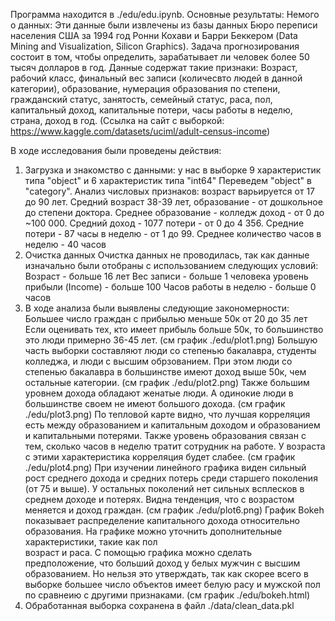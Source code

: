 Программа находится в ./edu/edu.ipynb. Основные результаты:
Немого о данных: Эти данные были извлечены из базы данных Бюро переписи населения США за 1994 год Ронни Кохави и Барри Беккером (Data Mining and Visualization, Silicon Graphics). Задача прогнозирования состоит в том, чтобы определить, зарабатывает ли человек более 50 тысяч долларов в год. Данные содержат такие признаки: Возраст, рабочий класс, финальный вес записи (количесвто людей в данной категории), образование, нумерация образования по степени, гражданский статус, занятость, семейный статус, раса, пол, капитальный доход, капитальные потери, часы работы в неделю, страна, доход в год. (Ссылка на сайт с выборкой: https://www.kaggle.com/datasets/uciml/adult-census-income)

В ходе исследования были проведены действия:
1) Загрузка и знакомство с данными: у нас в выборке 9 характеристик типа "object" и 6 характеристик типа "int64"
   Переведем "object" в "category". Анализ числовых признаков:
   возраст варьируется от 17 до 90 лет. Средний возраст 38-39 лет,
   образование - от дошкольное до степени доктора. Среднее образование - колледж
   доход - от 0 до ~100 000. Средний доход - 1077
   потери - от 0 до 4 356. Средние потери - 87
   часы в неделю - от 1 до 99. Среднее количество часов в неделю - 40 часов
2) Очистка данных
   Очистка данных не проводилась, так как данные изначально были отобраны с использованием следующих условий:
   Возраст - больше 16 лет
   Вес записи - больше 1 человека
   уровень прибыли (Income) - больше 100
   Часов работы в неделю - больше 0 часов
3) В ходе анализа были выявлены следующие закономерности:
   Большее число граждан с прибылью меньше 50к от 20 до 35 лет
   Если оценивать тех, кто имеет прибыль больше 50к, то большинство это люди примерно 36-45 лет. (см график ./edu/plot1.png)
   Большую часть выборки составляют люди со степенью бакалавра, студенты колледжа, и люди с высшим обрзованием. При этом люди со степенью бакалавра в большинстве      имеют доход выше 50к, чем остальные категории. (см график ./edu/plot2.png)
   Также большим уровнем дохода обладают женатые люди. А одинокие люди в большинстве своем не имеют большого дохода. (см график ./edu/plot3.png)
   По тепловой карте видно, что лучшая корреляция есть между образованием и капитальным доходом и образованием и капитальными потерями. Также уровень образования 
   связан с тем, сколько часов в неделю тратит сотрудник на работе. У возраста с этими характеристика корреляция будет слабее. (см график ./edu/plot4.png)
   При изучении линейного графика виден сильный рост среднего дохода и средних потерь среди старшего поколения (от 75 и выше). У остальных поколений нет сильных       всплесков в среднем доходе и потерях. Видна тенденция, что с возрастом меняется и доход граждан. (см график ./edu/plot6.png)
   График Bokeh показывает распределение капитального дохода относительно образования. На графике можно уточнить дополнительные характеристики, такие как пол       
   возраст и раса. С помощью графика можно сделать предположение, что больший доход у белых мужчин с высшим образованием. Но нельзя это утверждать, так как скорее 
   всего в выборке большее число объектов имеет белую расу и мужской пол по сравнеию с другими признаками. (см график ./edu/bokeh.html)
4) Обработанная выборка сохранена в файл ./data/clean_data.pkl
   





